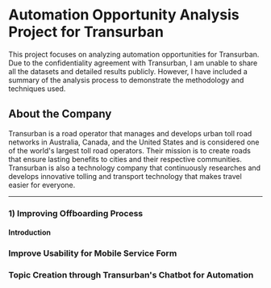 # Automation Opportunity Analysis Project for Transurban

This project focuses on analyzing automation opportunities for Transurban. Due to the confidentiality agreement with Transurban, I am unable to share all the datasets and detailed results publicly. However, I have included a summary of the analysis process to demonstrate the methodology and techniques used.

## About the Company
Transurban is a road operator that manages and develops urban toll road networks in Australia, Canada, and the United States and is considered one of the world's largest toll road operators. Their mission is to create roads that ensure lasting benefits to cities and their respective communities. Transurban is also a technology company that continuously researches and develops innovative tolling and transport technology that makes travel easier for everyone.

---

###

### 1) Improving Offboarding Process

#### Introduction

### Improve Usability for Mobile Service Form

### Topic Creation through Transurban's Chatbot for Automation

